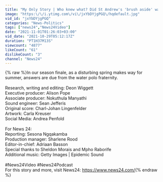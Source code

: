 ```yaml
---
title: "My Only Story | Who knew what? Did St Andrew's 'brush aside' warnings about David Mackenzie?"
image: "https:\/\/i.ytimg.com\/vi\/jxYbDYjgPGQ\/hqdefault.jpg"
vid_id: "jxYbDYjgPGQ"
categories: "News-Politics"
tags: ["news24","News24Video"]
date: "2021-11-01T01:26:03+03:00"
vid_date: "2021-10-29T05:12:17Z"
duration: "PT1H37M13S"
viewcount: "4877"
likeCount: "61"
dislikeCount: "3"
channel: "News24"
---
```

{% raw %}In our season finale, as a disturbing spring makes way for summer, answers are due from the water polo fraternity.<br /><br />Research, writing and editing: Deon Wiggett<br />Executive producer: Alison Pope<br />Associate producer: Nokuthula Manyathi<br />Sound engineer: Sean Jefferis<br />Original score: Charl-Johan Lingenfelder<br />Artwork: Carla Kreuser<br />Social Media: Andrea Penfold<br /><br />For News 24:<br />Reporting:  Sesona Ngqakamba<br />Production manager: Sharlene Rood<br />Editor-in-chief: Adriaan Basson<br />Special thanks to Sheldon Morais and Mpho Raborife<br />Additional music: Getty Images | Epidemic Sound<br /><br />#News24Video #News24Podcast<br />For this story and more, visit News24: <a rel="nofollow" target="blank" href="https://www.news24.com/">https://www.news24.com/</a>{% endraw %}
